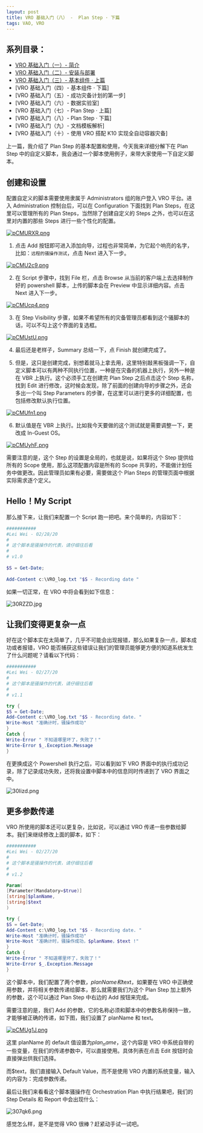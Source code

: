 ```yaml
---
layout: post
title: VRO 基础入门（八） -  Plan Step · 下篇
tags: VAO, VRO
---
```


## 系列目录：

- [VRO 基础入门（一）-  简介](https://blog.backupnext.cloud/_posts/2023-05-24-VRO-v6-Guide-01/)
- [VRO 基础入门（二）-  安装与部署](https://blog.backupnext.cloud/_posts/2023-05-25-VRO-v6-Guide-02/)
- [VRO 基础入门（三）-  基本组件 · 上篇](https://blog.backupnext.cloud/_posts/2023-05-26-VRO-v6-Guide-03/)
- [VRO 基础入门（四）-  基本组件 · 下篇]
- [VRO 基础入门（五）-  成功灾备计划的第一步]
- [VRO 基础入门（六）-  数据实验室]
- [VRO 基础入门（七）-  Plan Step  · 上篇]
- [VRO 基础入门（八）-  Plan Step  · 下篇]
- [VRO 基础入门（九）-  文档模板解析]
- [VRO 基础入门（十）-  使用 VRO 搭配 K10 实现全自动容器灾备]

上一篇，我介绍了 Plan Step 的基本配置和使用，今天我来详细分解下在 Plan Step 中的自定义脚本，我会通过一个脚本使用例子，来带大家使用一下自定义脚本。

## 创建和设置

配置自定义的脚本需要使用隶属于 Administrators 组的账户登入 VRO 平台。进入 Administration 控制台后，可以在 Configuration 下面找到 Plan Steps，在这里可以管理所有的 Plan Steps，当然除了创建自定义的 Steps 之外，也可以在这里对内置的那些 Steps 进行一些个性化的配置。

[![pCMURXR.png](https://s1.ax1x.com/2023/06/16/pCMURXR.png)](https://imgse.com/i/pCMURXR)

1. 点击 Add 按钮即可进入添加向导，过程也非常简单，为它起个响亮的名字，比如：`远程的骚操作测试`，点击 Next 进入下一步。

[![pCMU2c9.png](https://s1.ax1x.com/2023/06/16/pCMU2c9.png)](https://imgse.com/i/pCMU2c9)

2. 在 Script 步骤中，找到 File 栏，点击 Browse 从当前的客户端上去选择制作好的 powershell 脚本，上传的脚本会在 Preview 中显示详细内容。点击 Next 进入下一步。

[![pCMUcp4.png](https://s1.ax1x.com/2023/06/16/pCMUcp4.png)](https://imgse.com/i/pCMUcp4)

3. 在 Step Visibility 步骤，如果不希望所有的灾备管理员都看到这个骚脚本的话，可以不勾上这个界面的复选框。

[![pCMUstU.png](https://s1.ax1x.com/2023/06/16/pCMUstU.png)](https://imgse.com/i/pCMUstU)

4. 最后还是老样子，Summary 总结一下，点 Finish 就创建完成了。

5. 但是，这只是创建完成，别想着就马上拿去用，这里特别敲黑板强调一下，自定义脚本可以有两种不同执行位置，一种是在灾备的机器上执行，另外一种是在 VBR 上执行。这个必须手工在创建完 Plan Step 之后点击这个 Step 名称，找到 Edit 进行修改，这时候会发现，除了前面的创建向导的步骤之外，还会多出一个叫 Step Parameters 的步骤，在这里可以进行更多的详细配置，也包括修改默认执行位置。

[![pCMUfn1.png](https://s1.ax1x.com/2023/06/16/pCMUfn1.png)](https://imgse.com/i/pCMUfn1)

6. 默认值是在 VBR 上执行。比如我今天要做的这个测试就是需要调整一下，更改成 In-Guest OS。

[![pCMUyhF.png](https://s1.ax1x.com/2023/06/16/pCMUyhF.png)](https://imgse.com/i/pCMUyhF)

需要注意的是，这个 Step 的设置是全局的，也就是说，如果将这个 Step 提供给所有的 Scope 使用，那么这项配置内容是所有的 Scope 共享的，不能做计划任务中做更改。因此管理员如果有必要，需要做这个 Plan Steps 的管理页面中根据实际需求逐个定义。

##  Hello！My Script

那么接下来，让我们来配置一个 Script 跑一把吧。来个简单的，内容如下：

```powershell
###########
#Lei Wei - 02/28/20
#
# 这个脚本是骚操作的代表，请仔细往后看
#
# v1.0
 
$S = Get-Date;
 
Add-Content c:\VRO_log.txt "$S - Recording date "
```

如果一切正常，在 VRO 中将会看到如下信息：

![30RZZD.jpg](https://s2.ax1x.com/2020/02/27/30RZZD.jpg)

## 让我们变得更复杂一点

好在这个脚本实在太简单了，几乎不可能会出现报错，那么如果复杂一点，脚本成功或者报错，VRO 能否捕获这些错误让我们的管理员能够更方便的知道系统发生了什么问题呢？请看以下代码：

```powershell
###########
#Lei Wei - 02/27/20
#
# 这个脚本是骚操作的代表，请仔细往后看
#
# v1.1

try {
$S = Get-Date;
Add-Content c:\VRO_log.txt "$S - Recording date. "
Write-Host "准确计时，骚操作成功"
}
Catch {
Write-Error " 不知道哪里坏了，失败了！"
Write-Error $_.Exception.Message
}
```

在更换成这个 Powershell 执行之后，可以看到如下 VRO 界面中的执行成功记录，除了记录成功失败，还将我设置中脚本中的信息同时传递到了 VRO 界面之中。

![30Iizd.png](https://s2.ax1x.com/2020/02/27/30Iizd.png)

## 更多参数传递

VRO 所使用的脚本还可以更复杂，比如说，可以通过 VRO 传递一些参数给脚本。我们来继续修改上面的脚本，如下：

```powershell
###########
#Lei Wei - 02/27/20
#
# 这个脚本是骚操作的代表，请仔细往后看
#
# v1.2

Param(
[Parameter(Mandatory=$true)]
[string]$planName,
[string]$text
)

try {
$S = Get-Date;
Add-Content c:\VRO_log.txt "$S - Recording date. "
Write-Host "准确计时，骚操作成功"
Write-Host "准确计时，骚操作成功，$planName，$text !"
}
Catch {
Write-Error " 不知道哪里坏了，失败了！"
Write-Error $_.Exception.Message
}
```

这个脚本中，我们配置了两个参数，$planName 和$text，如果要在 VRO 中正确使用参数，并将相关参数传递给脚本，那么就需要我们为这个 Plan Step 加上额外的参数，这个可以通过 Plan Step 中右边的 Add 按钮来完成。

需要注意的是，我们 Add 的参数，它的名称必须和脚本中的参数名称保持一致，才能够被正确的传递，如下图，我们设置了 planName 和 text。

[![pCMUg1J.png](https://s1.ax1x.com/2023/06/16/pCMUg1J.png)](https://imgse.com/i/pCMUg1J)

这里 planName 的 default 值设置为$plan_name$，这个内容是 VRO 中系统自带的一些变量，在我们的传递参数中，可以直接使用。具体列表在点击 Edit 按钮时会直接弹出供我们选择。

而$text，我们直接输入 Default Value，而不是使用 VRO 内置的系统变量，输入的内容为：完成参数传递。

最后让我们来看看这个脚本骚操作在 Orchestration Plan 中执行结果吧，我们的 Step Details 和 Report 中会出现什么：

![307qk6.png](https://s2.ax1x.com/2020/02/28/307qk6.png)

感觉怎么样，是不是觉得 VRO 很棒？赶紧动手试一试吧。

